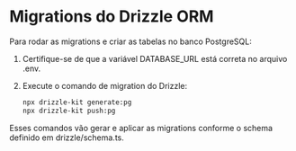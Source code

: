 # Migrations do Drizzle ORM

Para rodar as migrations e criar as tabelas no banco PostgreSQL:

1. Certifique-se de que a variável DATABASE_URL está correta no arquivo .env.
2. Execute o comando de migration do Drizzle:

   ```bash
   npx drizzle-kit generate:pg
   npx drizzle-kit push:pg
   ```

Esses comandos vão gerar e aplicar as migrations conforme o schema definido em drizzle/schema.ts. 